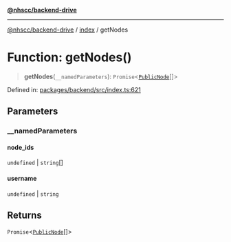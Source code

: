 [**@nhscc/backend-drive**](../../README.md)

***

[@nhscc/backend-drive](../../README.md) / [index](../README.md) / getNodes

# Function: getNodes()

> **getNodes**(`__namedParameters`): `Promise`\<[`PublicNode`](../../db/type-aliases/PublicNode.md)[]\>

Defined in: [packages/backend/src/index.ts:621](https://github.com/nhscc/drive.api.hscc.bdpa.org/blob/14391c7d4b0a42834d6c5f1ebd8fcde34a9bede8/packages/backend/src/index.ts#L621)

## Parameters

### \_\_namedParameters

#### node_ids

`undefined` \| `string`[]

#### username

`undefined` \| `string`

## Returns

`Promise`\<[`PublicNode`](../../db/type-aliases/PublicNode.md)[]\>
